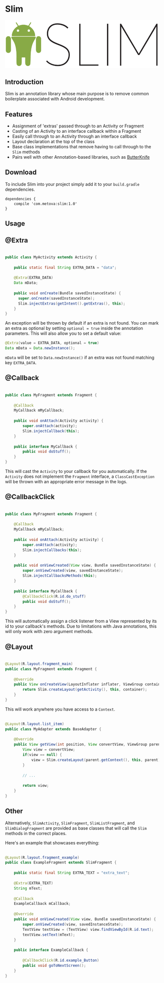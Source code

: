 Slim
====

![Logo](website/static/logo.png)

Introduction
------------
Slim is an annotation library whose main purpose is to remove common boilerplate associated with Android development.

Features
--------
+ Assignment of 'extras' passed through to an Activity or Fragment
+ Casting of an Activity to an interface callback within a Fragment
+ Easily call through to an Activity through an interface callback
+ Layout declaration at the top of the class
+ Base class implementations that remove having to call through to the `Slim` methods
+ Pairs well with other Annotation-based libraries, such as [ButterKnife](https://github.com/JakeWharton/butterknife)

Download
-----

To include Slim into your project simply add it to your `build.gradle` dependencies. 

```
dependencies {
    compile 'com.metova:slim:1.0'
}
```

Usage
-----

@Extra
------
```java

public class MyActivity extends Activity {

    public static final String EXTRA_DATA = "data";

    @Extra(EXTRA_DATA)
    Data mData;

    public void onCreate(Bundle savedInstanceState) {
      super.onCreate(savedInstanceState);
      Slim.injectExtras(getIntent().getExtras(), this);
    }
}
```

An exception will be thrown by default if an extra is not found. You can mark an extra as optional by setting `optional = true` inside the annotation parameters. This will also allow you to set a default value:

```java
@Extra(value = EXTRA_DATA, optional = true)
Data mData = Data.newInstance();
```

`mData` will be set to `Data.newInstance()` if an extra was not found matching key `EXTRA_DATA`.

@Callback
---------
```java

public class MyFragment extends Fragment {

    @Callback
    MyCallback mMyCallback;

    public void onAttach(Activity activity) {
        super.onAttach(activity);
        Slim.injectCallback(this);
    }

    public interface MyCallback {
        public void doStuff();
    }
}
```

This will cast the `Activity` to your callback for you automatically. If the `Activity` does not implement the `Fragment` interface, a `ClassCastException` will be thrown with an appropriate error message in the logs.

@CallbackClick
--------------
```java

public class MyFragment extends Fragment {

    @Callback
    MyCallback mMyCallback;

    public void onAttach(Activity activity) {
        super.onAttach(activity);
        Slim.injectCallbacks(this);
    }

    public void onViewCreated(View view, Bundle savedInstanceState) {
        super.onViewCreated(view, savedInstanceState);
        Slim.injectCallbacksMethods(this);
    }

    public interface MyCallback {
        @CallbackClick(R.id.do_stuff)
        public void doStuff();
    }
}
```

This will automatically assign a click listener from a View represented by its id to your callback's methods. Due to limitations with Java annotations, this will only work with zero argument methods.


@Layout
-------
```java

@Layout(R.layout.fragment_main)
public class MyFragment extends Fragment {

    @Override
    public View onCreateView(LayoutInflater inflater, ViewGroup container, Bundle savedInstanceState) {
        return Slim.createLayout(getActivity(), this, container);
    }
}
```

This will work anywhere you have access to a `Context`.

```java

@Layout(R.layout.list_item)
public class MyAdapter extends BaseAdapter {

    @Override
    public View getView(int position, View convertView, ViewGroup parent) {
        View view = convertView;
        if(view == null) {
            view = Slim.createLayout(parent.getContext(), this, parent);
        }

        // ...

        return view;
    }
}
```

Other
-----

Alternatively, `SlimActivity`, `SlimFragment`, `SlimListFragment`, and `SlimDialogFragment` are provided as base classes that will call the `Slim` methods in the correct places.

Here's an example that showcases everything:

```java

@Layout(R.layout.fragment_example)
public class ExampleFragment extends SlimFragment {

    public static final String EXTRA_TEXT = "extra_text";

    @Extra(EXTRA_TEXT)
    String mText;

    @Callback
    ExampleCallback mCallback;

    @Override
    public void onViewCreated(View view, Bundle savedInstanceState) {
        super.onViewCreated(view, savedInstanceState);
        TextView textView = (TextView) view.findViewById(R.id.text);
        textView.setText(mText);
    }

    public interface ExampleCallback {

        @CallbackClick(R.id.example_Button)
        public void goToNextScreen();
    }
}

```

